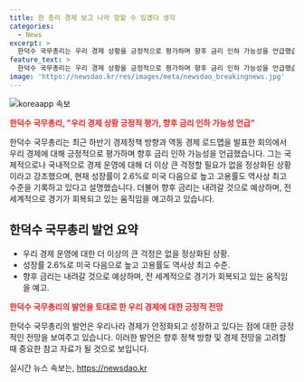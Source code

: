 ```yaml
---
title: 한 총리 경제 보고 나라 망할 수 있겠다 생각
categories:
  - News
excerpt: >
  한덕수 국무총리는 우리 경제 상황을 긍정적으로 평가하며 향후 금리 인하 가능성을 언급했습니다. 성장률은 2.6%로 미국 다음으로 높아지고, 고용도 역사상 최고 수준을 보였다고 강조했습니다. 한 총리는 대통령의 리더십과 기업의 노력으로 경제 정상화가 이뤄졌다며, 이제는 우리 최고의 리더를 중심으로 뭉쳐서 해나가는 일만 남았다고 말했습니다.
feature_text: >
  한덕수 국무총리는 우리 경제 상황을 긍정적으로 평가하며 향후 금리 인하 가능성을 언급했습니다. 성장률은 2.6%로 미국 다음으로 높아지고, 고용도 역사상 최고 수준을 보였다고 강조했습니다. 한 총리는 대통령의 리더십과 기업의 노력으로 경제 정상화가 이뤄졌다며, 이제는 우리 최고의 리더를 중심으로 뭉쳐서 해나가는 일만 남았다고 말했습니다.
image: 'https://newsdao.kr/res/images/meta/newsdao_breakingnews.jpg'
---
```


<p><img src="https://newsdao.kr/res/images/meta/newsdao_breakingnews.jpg" alt="koreaapp 속보" /></p>

<p><b><span style="color: #ee2323;">한덕수 국무총리, "우리 경제 상황 긍정적 평가, 향후 금리 인하 가능성 언급"</span></b></p>

<p>한덕수 국무총리는 최근 하반기 경제정책 방향과 역동 경제 로드맵을 발표한 회의에서 우리 경제에 대해 긍정적으로 평가하며 향후 금리 인하 가능성을 언급했습니다. 그는 국제적으로나 국내적으로 경제 운영에 대해 더 이상 큰 걱정할 필요가 없을 정상화된 상황이라고 강조했으며, 현재 성장률이 2.6%로 미국 다음으로 높고 고용률도 역사상 최고 수준을 기록하고 있다고 설명했습니다. 더불어 향후 금리는 내려갈 것으로 예상하며, 전 세계적으로 경기가 회복되고 있는 움직임을 예고하고 있습니다.</p>

<p data-ke-size="size16"></p>

<h2 data-ke-size="size26">한덕수 국무총리 발언 요약</h2>

<ul>
  <li>우리 경제 운영에 대한 더 이상의 큰 걱정은 없을 정상화된 상황.</li>
  <li>성장률 2.6%로 미국 다음으로 높고 고용률도 역사상 최고 수준.</li>
  <li>향후 금리는 내려갈 것으로 예상하며, 전 세계적으로 경기가 회복되고 있는 움직임을 예고.</li>
</ul>

<p data-ke-size="size16"></p>

<p><b><span style="color: #ee2323;">한덕수 국무총리의 발언을 토대로 한 우리 경제에 대한 긍정적 전망</span></b></p>

<p>한덕수 국무총리의 발언은 우리나라 경제가 안정화되고 성장하고 있다는 점에 대한 긍정적인 전망을 보여주고 있습니다. 이러한 발언은 향후 정책 방향 및 경제 전망을 고려할 때 중요한 참고 자료가 될 것으로 보입니다.</p>

<p data-ke-size="size16"></p>
실시간 뉴스 속보는, <a href="https://newsdao.kr" rel="dofollow">https://newsdao.kr</a>


